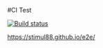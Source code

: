 #CI Test

[![Build status](https://ci.appveyor.com/api/projects/status/r5x0auxeg1uwp749/branch/main?svg=true)](https://ci.appveyor.com/project/Stimul88/events/branch/main)

https://stimul88.github.io/e2e/
